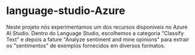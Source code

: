 # language-studio-Azure

Neste projeto nós experimentamos um dos recursos disponíveis no Azure AI Studio.
Dentro do Language Studio, escolhemos a categoria "Classify Text" e depois a fature
"Analyze sentiment and mine opinions" para extrair os "sentimentos" de exemplos fornecidos
em diversos formatos.


